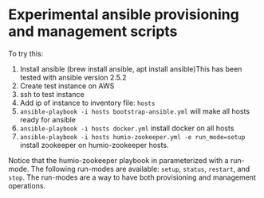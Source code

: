 
# Experimental ansible provisioning and management scripts

To try this:

1. Install ansible (brew install ansible, apt install
   ansible)This has been tested with ansible version 2.5.2
1. Create test instance on AWS
1. ssh to test instance
1. Add ip of instance to inventory file: `hosts`
1. `ansible-playbook -i hosts bootstrap-ansible.yml` will
   make all hosts ready for ansible
1. `ansible-playbook -i hosts docker.yml` install docker on
   all hosts
1. `ansible-playbook -i hosts humio-zookeeper.yml -e
   run_mode=setup` install zookeeper on humio-zookeeper
   hosts.

Notice that the humio-zookeeper playbook in parameterized
with a run-mode. The following run-modes are available:
`setup`, `status`, `restart`, and `stop`. The run-modes are
a way to have both provisioning and management operations.

